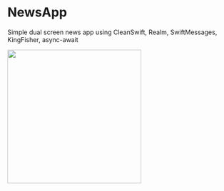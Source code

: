 # NewsApp
Simple dual screen news app using CleanSwift, Realm, SwiftMessages, KingFisher, async-await

<img src="https://github.com/kpigalkin/NewsApp/blob/main/NewsApp/Resources/GIF/kpiglakin-NewsApp.gif" width="300">
